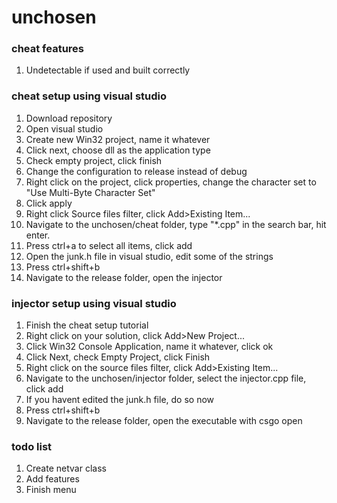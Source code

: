 # unchosen 

### cheat features
1. Undetectable if used and built correctly

### cheat setup using visual studio
1. Download repository
2. Open visual studio
3. Create new Win32 project, name it whatever
4. Click next, choose dll as the application type
5. Check empty project, click finish
6. Change the configuration to release instead of debug
7. Right click on the project, click properties, change the character set to "Use Multi-Byte Character Set"
8. Click apply
9. Right click Source files filter, click Add>Existing Item...
10. Navigate to the unchosen/cheat folder, type "\*.cpp" in the search bar, hit enter.
11. Press ctrl+a to select all items, click add
12. Open the junk.h file in visual studio, edit some of the strings
13. Press ctrl+shift+b
14. Navigate to the release folder, open the injector

### injector setup using visual studio
1. Finish the cheat setup tutorial
2. Right click on your solution, click Add>New Project...
3. Click Win32 Console Application, name it whatever, click ok
4. Click Next, check Empty Project, click Finish
5. Right click on the source files filter, click Add>Existing Item...
6. Navigate to the unchosen/injector folder, select the injector.cpp file, click add
7. If you havent edited the junk.h file, do so now
8. Press ctrl+shift+b
9. Navigate to the release folder, open the executable with csgo open

### todo list
1. Create netvar class
2. Add features
3. Finish menu
